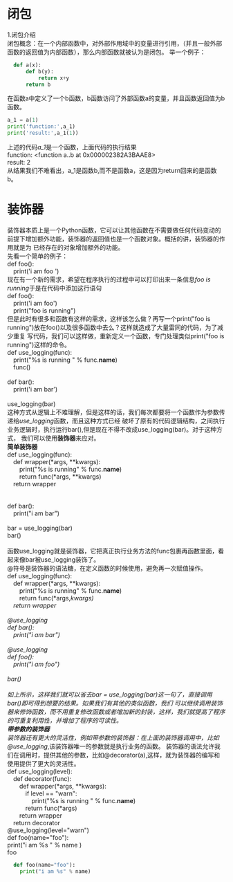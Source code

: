 # 闭包 
1.闭包介绍<br>
<tab>闭包概念：在一个内部函数中，对外部作用域中的变量进行引用，（并且一般外部函数的返回值为内部函数），那么内部函数就被认为是闭包。
举一个例子：<br>
  ```python
    def a(x):
        def b(y):
            return x+y
        return b
  ```
在函数a中定义了一个b函数，b函数访问了外部函数a的变量，并且函数返回值为b函数。<br>
```python
a_1 = a(1)
print('function:',a_1)
print('result:',a_1(1))
  ```
上述的代码*a_1*是一个函数，上面代码的执行结果<br>
function: <function a.<locals>.b at 0x000002382A3BAAE8><br>
result: 2<br>
从结果我们不难看出，a_1是函数b,而不是函数a，这是因为return回来的是函数b。
# 装饰器
装饰器本质上是一个Python函数，它可以让其他函数在不需要做任何代码变动的前提下增加额外功能，装饰器的返回值也是一个函数对象。概括的讲，装饰器的作用就是为
已经存在的对象增加额外的功能。<br>
先看一个简单的例子：<br>
def foo():<br>
&#8195;print('i am foo ')<br>
现在有一个新的需求，希望在程序执行的过程中可以打印出来一条信息*foo is running*于是在代码中添加这行语句<br>
def foo():<br>
&#8195;print('i am foo')<br>
&#8195;print("foo is running")<br>
但是此时有很多和函数有这样的需求，这样该怎么做？再写一个print("foo is running")放在foo()以及很多函数中去么？这样就造成了大量雷同的代码，为了减少重复
写代码，我们可以这样做，重新定义一个函数，专门处理类似print("foo is running")这样的命令。<br>
def use_logging(func):<br>
&#8195;print("%s is running " % func.__name__)<br>
&#8195;func()<br>
<br>
def bar():<br>
&#8195;print('i am bar')<br>
<br>
use_logging(bar)<br>
这种方式从逻辑上不难理解，但是这样的话，我们每次都要将一个函数作为参数传递给*use_logging*函数，而且这种方式已经
破坏了原有的代码逻辑结构，之间执行业务逻辑时，执行运行bar(),但是现在不得不改成use_logging(bar)。对于这种方式，
我们可以使用**装饰器**来应对。<br>
**简单装饰器**<br>
def use_logging(func):<br>
&#8195;def wrapper(*args, **kwargs):<br>
&#8195;&#8195;print("%s is running" % func.__name__)<br>
&#8195;&#8195;return func(*args, **kwargs)<br>
&#8195;return wrapper<br>   
<br>
def bar():<br>
&#8195;print("i am bar")<br>
<br>
bar = use_logging(bar)<br>
bar()<br>
<br>
函数use_logging就是装饰器，它把真正执行业务方法的func包裹再函数里面，看起来像bar被use_logging装饰了。<br>
@符号是装饰器的语法糖，在定义函数的时候使用，避免再一次赋值操作。<br>
def use_logging(func):<br>
&#8195;def wrapper(*args, **kwargs):<br>
&#8195;&#8195;print("%s is running" % func.__name__)<br>
&#8195;&#8195;return func(*args,**kwargs)<br>
&#8195;return wrapper<br>
<br>
@use_logging<br>
def bar():<br>
&#8195;print("i am bar")<br>
<br>
@use_logging<br>
def foo():<br>
&#8195;print("i am foo")<br>
<br>
bar()<br>
<br>
如上所示，这样我们就可以省去bar = use_logging(bar)这一句了，直接调用bar()即可得到想要的结果。如果我们有其他的类似函数，我们
可以继续调用装饰器来修饰函数，而不用重复修改函数或者增加新的封装，这样，我们就提高了程序的可重复利用性，并增加了程序的可读性。
<br>
**带参数的装饰器**<br>
装饰器还有更大的灵活性，例如带参数的装饰器：在上面的装饰器调用中，比如*@use_logging*,该装饰器唯一的参数就是执行业务的函数。
装饰器的语法允许我们在调用时，提供其他的参数，比如@decorator(a),这样，就为装饰器的编写和使用提供了更大的灵活性。<br>
def use_logging(level):<br>
&#8195;def decorator(func):<br>
  &#8195;&#8195;def wrapper(*args, **kwargs):<br>
  &#8195;&#8195;&#8195;if level == "warn":<br>
  &#8195;&#8195;&#8195;&#8195;print("%s is running " % func.__name__)<br>
  &#8195;&#8195;&#8195;return func(*args)<br>
  &#8195;&#8195;return wrapper<br>
  &#8195;return decorator<br>
  @use_logging(level="warn")<br>
  def foo(name="foo"):<br>
  print("i am %s " % name )<br>
  foo<br>
```python
  def foo(name="foo"):
    print("i am %s" % name)
```















